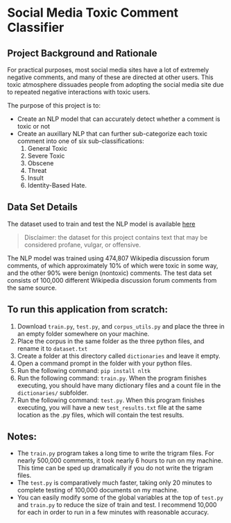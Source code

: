 # Social Media Toxic Comment Classifier

## Project Background and Rationale

For practical purposes, most social media sites have a lot of extremely negative comments, and many of these are 
directed at other users. This toxic atmosphere dissuades people from adopting the social media site due to repeated 
negative interactions with toxic users. 

The purpose of this project is to:
 * Create an NLP model that can accurately detect whether a comment is toxic or not
 * Create an auxillary NLP that can further sub-categorize each toxic comment into one of six sub-classifications: 
    1. General Toxic
    2. Severe Toxic
    3. Obscene
    4. Threat
    5. Insult
    6. Identity-Based Hate.
    
## Data Set Details
The dataset used to train and test the NLP model is available [here](https://www.kaggle.com/c/jigsaw-toxic-comment-classification-challenge/data)

> Disclaimer: the dataset for this project contains text that may be considered profane, vulgar, or offensive.

The NLP model was trained using 474,807 Wikipedia discussion forum comments, of which approximately 10% of which were 
toxic in some way, and the other 90% were benign (nontoxic) comments. The test data set consists of 100,000 different 
Wikipedia discussion forum comments from the same source.

## To run this application from scratch:
1. Download `train.py`, `test.py`, and `corpus_utils.py` and place the 
three in an empty folder somewhere on your machine.
2. Place the corpus in the same folder as the three python files, and 
rename it to `dataset.txt`
3. Create a folder at this directory called `dictionaries` and leave it 
empty.
4. Open a command prompt in the folder with your python files.
5. Run the following command: `pip install nltk`
6. Run the following command: `train.py`. When the program finishes 
executing, you should have many dictionary files and a count file in 
the `dictionaries/` subfolder.
7. Run the following command: `test.py`. When this program finishes 
executing, you will have a new `test_results.txt` file at the same 
location as the .py files, which will contain the test results.

## Notes:
* The `train.py` program takes a long time to write the trigram files. For nearly 
500,000 comments, it took nearly 6 hours to run on my machine. This 
time can be sped up dramatically if you do not write the trigram files.
* The `test.py` is comparatively much faster, taking only 20 minutes to 
complete testing of 100,000 documents on my machine.
* You can easily modify some of the global variables at the top of 
`test.py` and `train.py` to reduce the size of train and test. I recommend 
10,000 for each in order to run in a few minutes with reasonable 
accuracy.